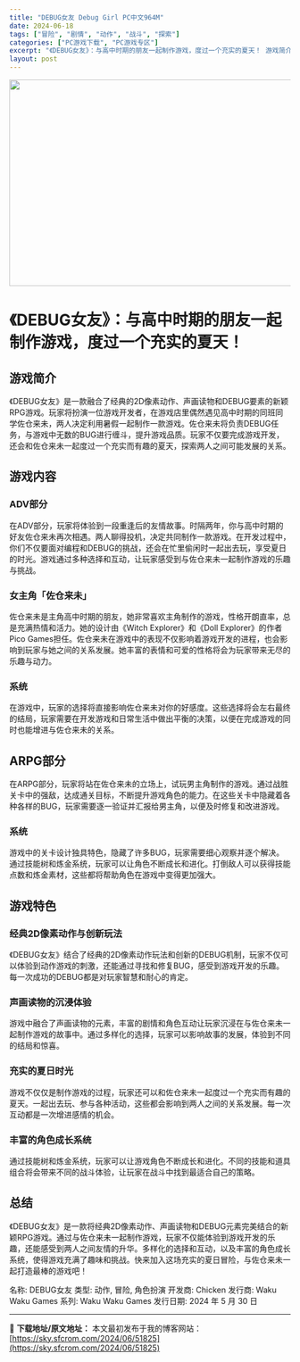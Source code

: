 ```yaml
---
title: "DEBUG女友 Debug Girl PC中文964M"
date: 2024-06-18
tags: ["冒险", "剧情", "动作", "战斗", "探索"]
categories: ["PC游戏下载", "PC游戏专区"]
excerpt: "《DEBUG女友》：与高中时期的朋友一起制作游戏，度过一个充实的夏天！ 游戏简介 《DEBUG女友》是一款融合了经典的2D像素动作、声画读物和DEBUG要素的新颖RPG游戏。玩家将扮演一位游戏开发者，在游戏店里偶然遇见高中时期的同班同学佐仓来未，两人决定利用暑假一起制作一款游戏。佐仓来未将负责DEB&hellip;"
layout: post
---
```


<img class="aligncenter size-full wp-image-51826" src="https://sky.sfcrom.com/wp-content/uploads/2024/06/2024061802214036.webp" alt="" width="660" height="370" />
<h1>《DEBUG女友》：与高中时期的朋友一起制作游戏，度过一个充实的夏天！</h1>
<h2>游戏简介</h2>
《DEBUG女友》是一款融合了经典的2D像素动作、声画读物和DEBUG要素的新颖RPG游戏。玩家将扮演一位游戏开发者，在游戏店里偶然遇见高中时期的同班同学佐仓来未，两人决定利用暑假一起制作一款游戏。佐仓来未将负责DEBUG任务，与游戏中无数的BUG进行缠斗，提升游戏品质。玩家不仅要完成游戏开发，还会和佐仓来未一起度过一个充实而有趣的夏天，探索两人之间可能发展的关系。
<h2>游戏内容</h2>
<h3>ADV部分</h3>
在ADV部分，玩家将体验到一段重逢后的友情故事。时隔两年，你与高中时期的好友佐仓来未再次相遇。两人聊得投机，决定共同制作一款游戏。在开发过程中，你们不仅要面对编程和DEBUG的挑战，还会在忙里偷闲时一起出去玩，享受夏日的时光。游戏通过多种选择和互动，让玩家感受到与佐仓来未一起制作游戏的乐趣与挑战。
<h3>女主角「佐仓来未」</h3>
佐仓来未是主角高中时期的朋友，她非常喜欢主角制作的游戏，性格开朗直率，总是充满热情和活力。她的设计由《Witch Explorer》和《Doll Explorer》的作者Pico Games担任。佐仓来未在游戏中的表现不仅影响着游戏开发的进程，也会影响到玩家与她之间的关系发展。她丰富的表情和可爱的性格将会为玩家带来无尽的乐趣与动力。
<h3>系统</h3>
在游戏中，玩家的选择将直接影响佐仓来未对你的好感度。这些选择将会左右最终的结局，玩家需要在开发游戏和日常生活中做出平衡的决策，以便在完成游戏的同时也能增进与佐仓来未的关系。
<h2>ARPG部分</h2>
在ARPG部分，玩家将站在佐仓来未的立场上，试玩男主角制作的游戏。通过战胜关卡中的强敌，达成通关目标，不断提升游戏角色的能力。在这些关卡中隐藏着各种各样的BUG，玩家需要逐一验证并汇报给男主角，以便及时修复和改进游戏。
<h3>系统</h3>
游戏中的关卡设计独具特色，隐藏了许多BUG，玩家需要细心观察并逐个解决。通过技能树和炼金系统，玩家可以让角色不断成长和进化。打倒敌人可以获得技能点数和炼金素材，这些都将帮助角色在游戏中变得更加强大。
<h2>游戏特色</h2>
<h3>经典2D像素动作与创新玩法</h3>
《DEBUG女友》结合了经典的2D像素动作玩法和创新的DEBUG机制，玩家不仅可以体验到动作游戏的刺激，还能通过寻找和修复BUG，感受到游戏开发的乐趣。每一次成功的DEBUG都是对玩家智慧和耐心的肯定。
<h3>声画读物的沉浸体验</h3>
游戏中融合了声画读物的元素，丰富的剧情和角色互动让玩家沉浸在与佐仓来未一起制作游戏的故事中。通过多样化的选择，玩家可以影响故事的发展，体验到不同的结局和惊喜。
<h3>充实的夏日时光</h3>
游戏不仅仅是制作游戏的过程，玩家还可以和佐仓来未一起度过一个充实而有趣的夏天。一起出去玩、参与各种活动，这些都会影响到两人之间的关系发展。每一次互动都是一次增进感情的机会。
<h3>丰富的角色成长系统</h3>
通过技能树和炼金系统，玩家可以让游戏角色不断成长和进化。不同的技能和道具组合将会带来不同的战斗体验，让玩家在战斗中找到最适合自己的策略。
<h2>总结</h2>
《DEBUG女友》是一款将经典2D像素动作、声画读物和DEBUG元素完美结合的新颖RPG游戏。通过与佐仓来未一起制作游戏，玩家不仅能体验到游戏开发的乐趣，还能感受到两人之间友情的升华。多样化的选择和互动，以及丰富的角色成长系统，使得游戏充满了趣味和挑战。快来加入这场充实的夏日冒险，与佐仓来未一起打造最棒的游戏吧！

名称: DEBUG女友
类型: 动作, 冒险, 角色扮演
开发商: Chicken
发行商: Waku Waku Games
系列: Waku Waku Games
发行日期: 2024 年 5 月 30 日

---
📖 **下载地址/原文地址：** 本文最初发布于我的博客网站：[https://sky.sfcrom.com/2024/06/51825](https://sky.sfcrom.com/2024/06/51825)
